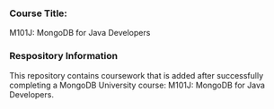 ### Course Title: 
M101J: MongoDB for Java Developers

### Respository Information
This repository contains coursework that is added after successfully completing a MongoDB University course: M101J: MongoDB for Java Developers.
